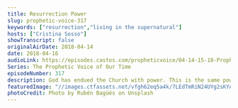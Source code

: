 ```yaml
---
title: Resurrection Power
slug: prophetic-voice-317
keywords: ["resurrection","living in the supernatural"]
hosts: ["Cristina Sosso"]
showTranscript: false
originalAirDate: 2018-04-14
date: 2018-04-16
audioLink: https://episodes.castos.com/propheticvoice/04-14-15-18-Prophetic-Voice-of-Our-Time-[mixdown]-01.mp3
Series: The Prophetic Voice of Our Time
episodeNumber: 317
description: God has endued the Church with power. This is the same power that resurrected Jesus from the dead and it's living inside of us! It's time for the Body of Christ to operate in this power and watch the supernatural manifest.
featuredImage: "//images.ctfassets.net/vfgh62eq5a4k/7LEdTmRiN24UYg2sKYAcQ4/58e7c0675511fe092f07bab9498377f2/photo-1518006147670-f4b8afc65e22__1_.jpg"
photoCredit: Photo by Rubén Bagüés on Unsplash
---
```

